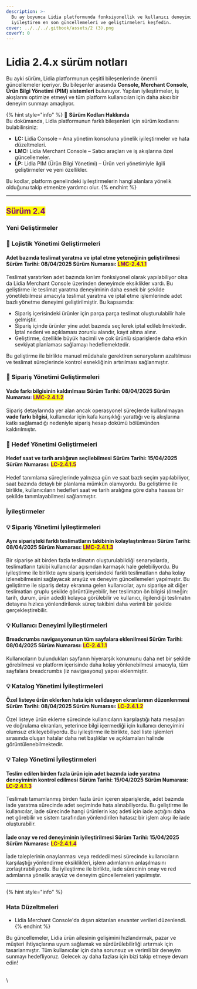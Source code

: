 ```yaml
---
description: >-
  Bu ay boyunca Lidia platformunda fonksiyonellik ve kullanıcı deneyimini
  iyileştiren en son güncellemeleri ve geliştirmeleri keşfedin.
cover: ../../../.gitbook/assets/2 (3).png
coverY: 0
---
```


# Lidia 2.4.x sürüm notları

Bu ayki sürüm, Lidia platformunun çeşitli bileşenlerinde önemli güncellemeler içeriyor. Bu bileşenler arasında **Console, Merchant Console, Ürün Bilgi Yönetimi (PIM) sistemleri** bulunuyor. Yapılan iyileştirmeler, iş akışlarını optimize etmeyi ve tüm platform kullanıcıları için daha akıcı bir deneyim sunmayı amaçlıyor.

{% hint style="info" %}
🔎 **Sürüm Kodları Hakkında**\
Bu dokümanda, Lidia platformunun farklı bileşenleri için sürüm kodlarını bulabilirsiniz:

* **LC:** Lidia Console – Ana yönetim konsoluna yönelik iyileştirmeler ve hata düzeltmeleri.
* **LMC:** Lidia Merchant Console – Satıcı araçları ve iş akışlarına özel güncellemeler.
* **LP:** Lidia PIM (Ürün Bilgi Yönetimi) – Ürün veri yönetimiyle ilgili geliştirmeler ve yeni özellikler.

Bu kodlar, platform genelindeki iyileştirmelerin hangi alanlara yönelik olduğunu takip etmenize yardımcı olur.
{% endhint %}

***

## <mark style="color:purple;">**Sürüm 2.4**</mark>

### Yeni Geliştirmeler

### 🎯 **Lojistik Yönetimi Geliştirmeleri**

#### **Adet bazında teslimat yaratma ve iptal etme yeteneğinin geliştirilmesi** Sürüm Tarihi: 08/04/2025 Sürüm Numarası: <mark style="color:purple;">LMC-2.4.1.1</mark>

Teslimat yaratırken adet bazında kırılım fonksiyonel olarak yapılabiliyor olsa da Lidia Merchant Console üzerinden deneyimde  eksiklikler vardı. Bu geliştirme ile teslimat yaratma deneyiminin daha esnek bir şekilde yönetilebilmesi amacıyla teslimat yaratma ve iptal etme işlemlerinde adet bazlı yönetme deneyimi geliştirilmiştir. Bu kapsamda:

* Sipariş içerisindeki ürünler için parça parça teslimat oluşturulabilir hale gelmiştir.
* Sipariş içinde ürünler yine adet bazında seçilerek iptal edilebilmektedir. İptal nedeni ve açıklaması zorunlu alandır, kayıt altına alınır.
* Geliştirme, özellikle büyük hacimli ve çok ürünlü siparişlerde daha etkin sevkiyat planlaması sağlamayı hedeflemektedir.

Bu geliştirme ile birlikte manuel müdahale gerektiren senaryoların azaltılması ve teslimat süreçlerinde kontrol esnekliğinin artırılması sağlanmıştır.



### 🎯 **Sipariş Yönetimi Geliştirmeleri**

#### **Vade farkı bilgisinin kaldırılması** Sürüm Tarihi: 08/04/2025 Sürüm Numarası: <mark style="color:purple;">LMC-2.4.1.2</mark>

Sipariş detaylarında yer alan ancak operasyonel süreçlerde kullanılmayan **vade farkı bilgisi**, kullanıcılar için kafa karışıklığı yarattığı ve iş akışlarına katkı sağlamadığı nedeniyle sipariş hesap dokümü bölümünden kaldırılmıştır.





### 🎯 **Hedef Yönetimi Geliştirmeleri**

#### **Hedef saat ve tarih aralığının seçilebilmesi** Sürüm Tarihi: 15/04/2025 Sürüm Numarası: <mark style="color:purple;">LC-2.4.1.5</mark>

Hedef tanımlama süreçlerinde yalnızca gün ve saat bazlı seçim yapılabiliyor, saat bazında detaylı bir planlama mümkün olamıyordu. Bu geliştirme ile birlikte, kullanıcıların hedefleri saat ve tarih aralığına göre daha hassas bir şekilde tanımlayabilmesi sağlanmıştır.&#x20;





### İyileştirmeler

### 💡 **Sipariş Yönetimi İyileştirmeleri**

#### Aynı siparişteki farklı teslimatların takibinin kolaylaştırılması Sürüm Tarihi: 08/04/2025 Sürüm Numarası: <mark style="color:purple;">LMC-2.4.1.3</mark>

Bir siparişe ait birden fazla teslimatın oluşturulabildiği senaryolarda, teslimatların takibi kullanıcılar açısından karmaşık hale gelebiliyordu. Bu iyileştirme ile birlikte aynı sipariş içerisindeki farklı teslimatların daha kolay izlenebilmesini sağlayacak arayüz ve deneyim güncellemeleri yapılmıştır. Bu geliştirme ile sipariş detay ekranına gelen kullanıcılar, aynı siparişe ait diğer teslimatları gruplu şekilde görüntüleyebilir,  her teslimatın ön bilgisi (örneğin: tarih, durum, ürün adedi) kolayca görülebilir ve kullanıcı, ilgilendiği teslimatın detayına hızlıca yönlendirilerek süreç takibini daha verimli bir şekilde gerçekleştirebilir.





### 💡 **Kullanıcı Deneyimi İyileştirmeleri**

#### Breadcrumbs navigasyonunun tüm sayfalara eklenilmesi Sürüm Tarihi: 08/04/2025 Sürüm Numarası: <mark style="color:purple;">LC-2.4.1.1</mark>

Kullanıcıların bulundukları sayfanın hiyerarşik konumunu daha net bir şekilde görebilmesi ve platform içerisinde daha kolay yönlenebilmesi amacıyla, tüm sayfalara breadcrumbs (iz navigasyonu) yapısı eklenmiştir.



### 💡 **Katalog Yönetimi İyileştirmeleri**

#### Özel listeye ürün eklerken hata için validasyon ekranlarının düzenlenmesi Sürüm Tarihi: 08/04/2025 Sürüm Numarası: <mark style="color:purple;">LC-2.4.1.2</mark>

Özel listeye ürün ekleme sürecinde kullanıcıların karşılaştığı hata mesajları ve doğrulama ekranları, yeterince bilgi içermediği  için kullanıcı deneyimini olumsuz etkileyebiliyordu. Bu iyileştirme ile birlikte, özel liste işlemleri sırasında oluşan hatalar daha net başlıklar ve açıklamaları halinde görüntülenebilmektedir.&#x20;



### 💡 **Talep Yönetimi İyileştirmeleri**

#### Teslim edilen birden fazla ürün için adet bazında iade yaratma deneyiminin kontrol edilmesi Sürüm Tarihi: 15/04/2025 Sürüm Numarası: <mark style="color:purple;">LC-2.4.1.3</mark>

Teslimatı tamamlanmış birden fazla ürün içeren siparişlerde, adet bazında iade yaratma sürecinde adet seçiminde hata alınabiliyordu.  Bu geliştirme ile kullanıcılar, iade sürecinde hangi ürünlerin kaç adeti için iade açtığını daha net görebilir ve sistem tarafından yönlendirilen hatasız bir işlem akışı ile iade oluşturabilir.&#x20;



#### İade onay ve red deneyiminin iyileştirilmesi Sürüm Tarihi: 15/04/2025 Sürüm Numarası: <mark style="color:purple;">LC-2.4.1.4</mark>

İade taleplerinin onaylanması veya reddedilmesi sürecinde kullanıcıların karşılaştığı yönlendirme eksiklikleri, işlem adımlarının anlaşılmasını zorlaştırabiliyordu. Bu iyileştirme ile birlikte, iade sürecinin onay ve red adımlarına yönelik arayüz ve deneyim güncellemeleri yapılmıştır.





***

{% hint style="info" %}
### **Hata Düzeltmeleri**

* Lidia Merchant Console'da dışarı aktarılan envanter verileri düzenlendi.
{% endhint %}





Bu güncellemeler, Lidia ürün ailesinin gelişimini hızlandırmak, pazar ve müşteri ihtiyaçlarına uyum sağlamak ve sürdürülebilirliği artırmak için tasarlanmıştır. Tüm kullanıcılar için daha sorunsuz ve verimli bir deneyim sunmayı hedefliyoruz. Gelecek ay daha fazlası için bizi takip etmeye devam edin!



\
\
